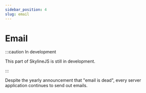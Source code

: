 ```yaml
---
sidebar_position: 4
slug: email
---
```


# Email

:::caution In development

This part of SkylineJS is still in development.

:::

Despite the yearly announcement that "email is dead", every server application continues to send out emails.

<!--
## MJML

Mjml is a good balance in complexity and power, does all the email legacy and responsive stuff
Preview in VSCode / Standalone which is nice
Simple imoprt system for sharing components like header/ footer

# Compile and type-safety

Do NOT copile mjml to html at runtime. This process is very compute intensive, complex and error prone. There is no benefit of doing this every time you send an email.
So you want to compile this and then use the result for sending emails.

How to we prevent tokens not being filled?
Everyone received such an email i nthe past" Hello {{username}}". How do we garantuee that this does not happen?

The email package compiles the mjml to html. Then it parses the template syntax e.g., handlebars and transforms the html to a functoin that takes those as parameters. THis way we achieve type-safety.

Note:

- keep your .mjml file inside the module that it is being used. Otherwise if you delete the module the template will still be there, this is more coherent.

- Register post-processing routines
- html to text for better deliverability

## Testing

email has a lot of steps and components/ infra in between you sending and the user receiving. Most of the time, it is ciritcal to the application (.e.g, registraiotn email)

Therefore paramount to test emails.
You can use mailhog for this as a local SMTP server for DEV/ CI.
However, mailhog api is not good for reliable tests, so this package provides you with the necessary utilities.

-->
